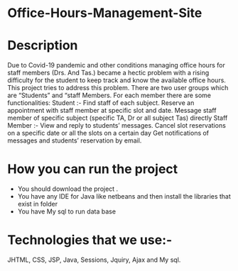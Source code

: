 # Office-Hours-Management-Site 
# Description
  Due to Covid-19 pandemic and other conditions managing office hours for staff members (Drs. 
  And Tas.) became a hectic problem with a rising difficulty for the student to keep track and 
  know the available office hours. This project tries to address this problem.
  There are two user groups which are “Students” and “staff Members.
  For each member there are some functionalities:
    Student :- Find staff of each subject. Reserve an appointment with staff member at specific slot and date.
                    Message staff member of specific subject (specific TA, Dr or all subject Tas) directly
    Staff Member :- View and reply to students’ messages. Cancel slot reservations on a specific date or all the slots on a certain day
               Get notifications of messages and students’ reservation by email.
 # How you can run the project
  - You should download the project .
  - You have any IDE for Java like netbeans and then install the libraries that exist in folder
  - You have My sql to run data base
  # Technologies that we use:-
   JHTML, CSS, JSP, Java, Sessions, Jquiry, Ajax and My sql.
